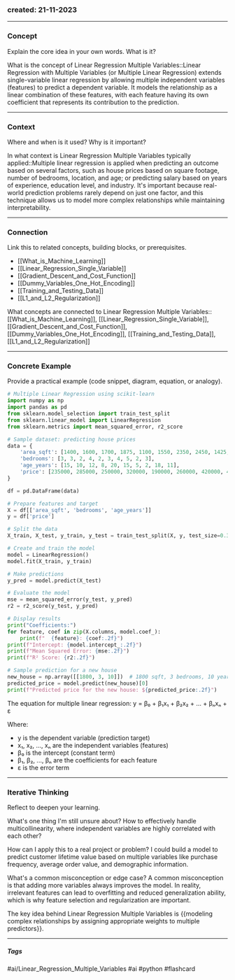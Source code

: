 ### created: 21-11-2023
---
### Concept  
Explain the core idea in your own words. What is it?

What is the concept of Linear Regression Multiple Variables::Linear Regression with Multiple Variables (or Multiple Linear Regression) extends single-variable linear regression by allowing multiple independent variables (features) to predict a dependent variable. It models the relationship as a linear combination of these features, with each feature having its own coefficient that represents its contribution to the prediction.

---
### Context  
Where and when is it used? Why is it important?

In what context is Linear Regression Multiple Variables typically applied::Multiple linear regression is applied when predicting an outcome based on several factors, such as house prices based on square footage, number of bedrooms, location, and age; or predicting salary based on years of experience, education level, and industry. It's important because real-world prediction problems rarely depend on just one factor, and this technique allows us to model more complex relationships while maintaining interpretability.

---
### Connection  
Link this to related concepts, building blocks, or prerequisites.

- [[What_is_Machine_Learning]]
- [[Linear_Regression_Single_Variable]]
- [[Gradient_Descent_and_Cost_Function]]
- [[Dummy_Variables_One_Hot_Encoding]]
- [[Training_and_Testing_Data]]
- [[L1_and_L2_Regularization]]

What concepts are connected to Linear Regression Multiple Variables::[[What_is_Machine_Learning]], [[Linear_Regression_Single_Variable]], [[Gradient_Descent_and_Cost_Function]], [[Dummy_Variables_One_Hot_Encoding]], [[Training_and_Testing_Data]], [[L1_and_L2_Regularization]]

---
### Concrete Example  
Provide a practical example (code snippet, diagram, equation, or analogy).

```python
# Multiple Linear Regression using scikit-learn
import numpy as np
import pandas as pd
from sklearn.model_selection import train_test_split
from sklearn.linear_model import LinearRegression
from sklearn.metrics import mean_squared_error, r2_score

# Sample dataset: predicting house prices
data = {
    'area_sqft': [1400, 1600, 1700, 1875, 1100, 1550, 2350, 2450, 1425, 1700],
    'bedrooms': [3, 3, 2, 4, 2, 3, 4, 5, 2, 3],
    'age_years': [15, 10, 12, 8, 20, 15, 5, 2, 18, 11],
    'price': [235000, 285000, 250000, 320000, 190000, 260000, 420000, 460000, 230000, 295000]
}

df = pd.DataFrame(data)

# Prepare features and target
X = df[['area_sqft', 'bedrooms', 'age_years']]
y = df['price']

# Split the data
X_train, X_test, y_train, y_test = train_test_split(X, y, test_size=0.3, random_state=42)

# Create and train the model
model = LinearRegression()
model.fit(X_train, y_train)

# Make predictions
y_pred = model.predict(X_test)

# Evaluate the model
mse = mean_squared_error(y_test, y_pred)
r2 = r2_score(y_test, y_pred)

# Display results
print("Coefficients:")
for feature, coef in zip(X.columns, model.coef_):
    print(f"  {feature}: {coef:.2f}")
print(f"Intercept: {model.intercept_:.2f}")
print(f"Mean Squared Error: {mse:.2f}")
print(f"R² Score: {r2:.2f}")

# Sample prediction for a new house
new_house = np.array([[1800, 3, 10]])  # 1800 sqft, 3 bedrooms, 10 years old
predicted_price = model.predict(new_house)[0]
print(f"Predicted price for the new house: ${predicted_price:.2f}")
```

The equation for multiple linear regression: 
y = β₀ + β₁x₁ + β₂x₂ + ... + βₙxₙ + ε

Where:
- y is the dependent variable (prediction target)
- x₁, x₂, ..., xₙ are the independent variables (features)
- β₀ is the intercept (constant term)
- β₁, β₂, ..., βₙ are the coefficients for each feature
- ε is the error term

---
### Iterative Thinking
Reflect to deepen your learning.

What's one thing I'm still unsure about?
How to effectively handle multicollinearity, where independent variables are highly correlated with each other?

How can I apply this to a real project or problem?
I could build a model to predict customer lifetime value based on multiple variables like purchase frequency, average order value, and demographic information.

What's a common misconception or edge case?
A common misconception is that adding more variables always improves the model. In reality, irrelevant features can lead to overfitting and reduced generalization ability, which is why feature selection and regularization are important.

The key idea behind Linear Regression Multiple Variables is {{modeling complex relationships by assigning appropriate weights to multiple predictors}}.

---
##### Tags

#ai/Linear_Regression_Multiple_Variables #ai #python #flashcard 